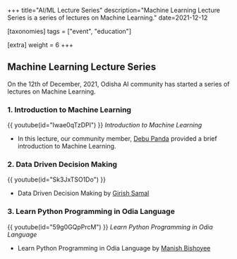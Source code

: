 +++
title="AI/ML Lecture Series"
description="Machine Learning Lecture Series is a series of lectures on Machine Learning."
date=2021-12-12

[taxonomies]
tags = ["event", "education"]

[extra]
weight = 6
+++

## Machine Learning Lecture Series

On the 12th of December, 2021, Odisha AI community has started a series of lectures on Machine Learning.

### 1. Introduction to Machine Learning

{{ youtube(id="Iwae0qTzDPI") }}
_Introduction to Machine Learning_

- In this lecture, our community member, [Debu Panda](https://www.linkedin.com/in/debupanda/) provided a brief introduction to Machine Learning.

### 2. Data Driven Decision Making

{{ youtube(id="Sk3JxTSO1Do") }}

- Data Driven Decision Making by [Girish Samal](https://www.linkedin.com/in/girish-samal-0ab04216/)

### 3. Learn Python Programming in Odia Language

{{ youtube(id="59g0GQpPrcM") }}
_Learn Python Programming in Odia Language_

- Learn Python Programming in Odia Language by [Manish Bishoyee](https://www.linkedin.com/in/manishbishoyee/)

